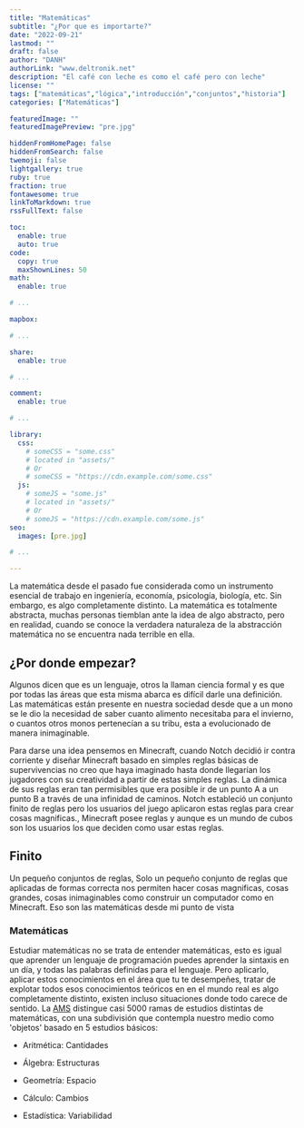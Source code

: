 ```yaml
---
title: "Matemáticas"
subtitle: "¿Por que es importarte?"
date: "2022-09-21"
lastmod: ""
draft: false
author: "DANH"
authorLink: "www.deltronik.net"
description: "El café con leche es como el café pero con leche"
license: ""
tags: ["matemáticas","lógica","introducción","conjuntos","historia"]
categories: ["Matemáticas"]

featuredImage: ""
featuredImagePreview: "pre.jpg"

hiddenFromHomePage: false
hiddenFromSearch: false
twemoji: false
lightgallery: true
ruby: true
fraction: true
fontawesome: true
linkToMarkdown: true
rssFullText: false

toc:
  enable: true
  auto: true
code:
  copy: true
  maxShownLines: 50
math:
  enable: true

# ...

mapbox:

# ...

share:
  enable: true

# ...

comment:
  enable: true

# ...

library:
  css:
    # someCSS = "some.css"
    # located in "assets/"
    # Or
    # someCSS = "https://cdn.example.com/some.css"
  js:
    # someJS = "some.js"
    # located in "assets/"
    # Or
    # someJS = "https://cdn.example.com/some.js"
seo:
  images: [pre.jpg]

# ...

---
```


La matemática desde el pasado fue considerada como un instrumento esencial de trabajo en ingeniería, economía, psicología, biología, etc. Sin embargo, es algo completamente distinto. La matemática es totalmente abstracta, muchas personas tiemblan ante la idea de algo abstracto, pero en realidad, cuando se conoce la verdadera naturaleza de la abstracción matemática no se encuentra nada terrible en ella.

<!--more-->

## ¿Por donde empezar?

Algunos dicen que es un lenguaje, otros la llaman ciencia formal y es que por todas las áreas que esta misma abarca es difícil darle una definición. Las matemáticas están presente en nuestra sociedad desde que a un mono se le dio la necesidad de saber cuanto alimento necesitaba para el invierno, o cuantos otros monos pertenecían a su tribu, esta a evolucionado de manera inimaginable.

Para darse una idea pensemos en Minecraft, cuando Notch decidió ir contra corriente y diseñar Minecraft basado en simples reglas básicas de supervivencias no creo que haya imaginado hasta donde llegarían los jugadores con su creatividad a partir de estas simples reglas. La dinámica de sus reglas eran tan permisibles que era posible ir de un punto A a un punto B a través de una infinidad de caminos. Notch estableció un conjunto finito de reglas pero los usuarios del juego aplicaron estas reglas para crear cosas magnificas., Minecraft posee reglas y aunque es un mundo de cubos son los usuarios los que deciden como usar estas reglas. 

## Finito

Un pequeño conjuntos de reglas, Solo un pequeño conjunto de reglas que aplicadas de formas correcta nos permiten hacer cosas magnificas, cosas grandes, cosas inimaginables como construir un computador como en Minecraft. Eso son las matemáticas desde mi punto de vista

### Matemáticas

Estudiar matemáticas no se trata de entender matemáticas, esto es igual que aprender un lenguaje de programación puedes aprender la sintaxis en un día, y todas las palabras definidas para el lenguaje. Pero aplicarlo, aplicar estos conocimientos en el área que tu te desempeñes, tratar de explotar todos esos conocimientos teóricos en en el mundo real es algo completamente distinto, existen incluso situaciones  donde todo carece de sentido. La [AMS](ams.org/home/page) distingue casi 5000 ramas de estudios distintas de matemáticas, con una subdivisión que contempla nuestro medio como 'objetos' basado en 5 estudios básicos:

- Aritmética: Cantidades

- Álgebra: Estructuras

- Geometría: Espacio

- Cálculo: Cambios

- Estadística: Variabilidad
